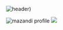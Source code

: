 
![header](https://capsule-render.vercel.app/api?type=waving&&color=gradient&animation=twinkling&height=300&section=header&section=header&text=💗good%20to%20see&20%you💗&))


![mazandi profile](http://mazandi.herokuapp.com/api?handle={handle}&theme=dark)
<img src="http://mazandi.herokuapp.com/api?handle={handle}&theme=dark"/>


